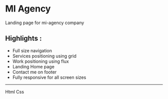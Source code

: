 # MI Agency
Landing page for mi-agency company

## Highlights :
* Full size navigation
* Services positioning using grid
* Work positioning using flux
* Landing Home page
* Contact me on footer
* Fully responsive for all screen sizes

---
Html
Css